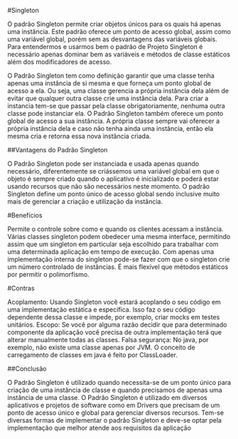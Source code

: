 #Singleton

O padrão Singleton permite criar objetos únicos para os quais há apenas uma instância. Este padrão oferece um ponto de acesso global, assim como uma variável global, porém sem as desvantagens das variáveis globais. Para entendermos e usarmos bem o padrão de Projeto Singleton é necessário apenas dominar bem as variáveis e métodos de classe estáticos além dos modificadores de acesso. 

O Padrão Singleton tem como definição garantir que uma classe tenha apenas uma instância de si mesma e que forneça um ponto global de acesso a ela. Ou seja, uma classe gerencia a própria instância dela além de evitar que qualquer outra classe crie uma instância dela. Para criar a instancia tem-se que passar pela classe obrigatoriamente, nenhuma outra classe pode instanciar ela. O Padrão Singleton também oferece um ponto global de acesso a sua instância. A própria classe sempre vai oferecer a própria instância dela e caso não tenha ainda uma instância, então ela mesma cria e retorna essa nova instância criada.
 
##Vantagens do Padrão Singleton 

O Padrão Singleton pode ser instanciada e usada apenas quando necessário, diferentemente se criássemos uma variável global em que o objeto é sempre criado quando o aplicativo é inicializado e poderá estar usando recursos que não são necessários neste momento. O padrão Singleton define um ponto único de acesso global sendo inclusive muito mais de gerenciar a criação e utilização da instância.

#Benefícios

Permite o controle sobre como e quando os clientes acessam a instância.
Várias classes singleton podem obedecer uma mesma interface, permitindo assim que um singleton em particular seja escolhido para trabalhar com uma determinada aplicação em tempo de execução.
Com apenas uma implementação interna do singleton pode-se fazer com que o singleton crie um número controlado de instâncias.
É mais flexível que métodos estáticos por permitir o polimorfismo.

#Contras

Acoplamento: Usando Singleton você estará acoplando o seu código em uma implementação estática e específica. Isso faz o seu código dependente dessa classe e impede, por exemplo, criar mocks em testes unitários.
Escopo: Se você por alguma razão decidir que para determinado componente da aplicação você precisa de outra implementação terá que alterar manualmente todas as classes.
Falsa segurança: No java, por exemplo, não existe uma classe apenas por JVM. O conceito de carregamento de classes em java é feito por ClassLoader.

##Conclusão

O Padrão Singleton é utilizado quando necessita-se de um ponto único para criação de uma instância de classe e quando precisamos de apenas uma instância de uma classe. O Padrão Singleton é utilizado em diversos aplicativos e projetos de software como em Drivers que precisam de um ponto de acesso único e global para gerenciar diversos recursos. Tem-se diversas formas de implementar o padrão Singleton e deve-se optar pela implementação que melhor atende aos requisitos da aplicação

